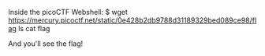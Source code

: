 Inside the picoCTF Webshell:
$ wget https://mercury.picoctf.net/static/0e428b2db9788d31189329bed089ce98/flag
ls
cat flag

And you'll see the flag! 
